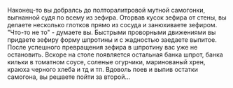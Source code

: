Наконец-то вы добралсь до полторалитровой мутной самогонки, выгнанной судя по всему из зефира.
Оторвав кусок зефира от стены, вы делаете несколько глотков прямо из сосуда и занюхиваете зефиром.
"Что-то не то" - думаете вы. 
Быстрыми проворными движениями вы придаете зефиру форму шпротины и с жадностью заедаете выпитое.
После успешного превращения зефира в шпротину вас уже не остановить. 
Вскоре на столе появляется остальная банка шпрот, банка кильки в томатном соусе, соленые огурчики, 
маринованый хрен, краюха черного хлеба и тд и тп.
Вдоволь поев и выпив остатки самогона, вы решаете пойти за второй...